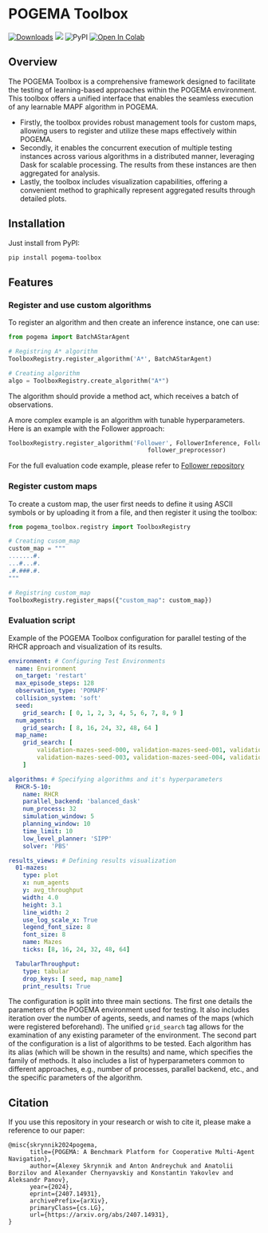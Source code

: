 # POGEMA Toolbox

[![Downloads](https://static.pepy.tech/badge/pogema-toolbox)](https://pepy.tech/project/pogema-toolbox)
[<img src="https://img.shields.io/badge/license-Apache_2.0-blue">](https://github.com/tinkoff-ai/CORL/blob/main/LICENSE)
![PyPI](https://img.shields.io/pypi/v/pogema-toolbox?color=blue)
[![Open In Colab](https://colab.research.google.com/assets/colab-badge.svg)](https://colab.research.google.com/drive/1XcLr-EmcgctKta3H1-zac_mnPqmG4Xxj?usp=sharing)

## Overview 

The POGEMA Toolbox is a comprehensive framework designed to facilitate the testing of learning-based approaches within the POGEMA environment. This toolbox offers a unified interface that enables the seamless execution of any learnable MAPF algorithm in POGEMA. 

- Firstly, the toolbox provides robust management tools for custom maps, allowing users to register and utilize these maps effectively within POGEMA. 
- Secondly, it enables the concurrent execution of multiple testing instances across various algorithms in a distributed manner, leveraging Dask for scalable processing. The results from these instances are then aggregated for analysis. 
- Lastly, the toolbox includes visualization capabilities, offering a convenient method to graphically represent aggregated results through detailed plots.

## Installation

Just install from PyPI:

```bash
pip install pogema-toolbox
```

## Features

### Register and use custom algorithms

To register an algorithm and then create an inference instance, one can use:

```python
from pogema import BatchAStarAgent

# Registring A* algorithm
ToolboxRegistry.register_algorithm('A*', BatchAStarAgent)

# Creating algorithm
algo = ToolboxRegistry.create_algorithm("A*")
```

The algorithm should provide a method act, which receives a batch of observations.

A more complex example is an algorithm with tunable hyperparameters. Here is an example with the Follower approach:
```python
ToolboxRegistry.register_algorithm('Follower', FollowerInference, FollowerInferenceConfig,
                                       follower_preprocessor)
```
For the full evaluation code example, please refer to [Follower repository](https://github.com/AIRI-Institute/learn-to-follow/blob/main/eval.py)

### Register custom maps

To create a custom map, the user first needs to define it using ASCII symbols or by uploading it from a file, and then register it using the toolbox:

```python
from pogema_toolbox.registry import ToolboxRegistry

# Creating cusom_map
custom_map = """
.......#.
...#...#.
.#.###.#.
"""

# Registring custom_map
ToolboxRegistry.register_maps({"custom_map": custom_map})
```

### Evaluation script

Example of the POGEMA Toolbox configuration for parallel testing of the RHCR approach and visualization of its results.

```yaml
environment: # Configuring Test Environments
  name: Environment
  on_target: 'restart'
  max_episode_steps: 128
  observation_type: 'POMAPF'
  collision_system: 'soft'
  seed: 
    grid_search: [ 0, 1, 2, 3, 4, 5, 6, 7, 8, 9 ]
  num_agents:
    grid_search: [ 8, 16, 24, 32, 48, 64 ]
  map_name:
    grid_search: [
        validation-mazes-seed-000, validation-mazes-seed-001, validation-mazes-seed-002, 
        validation-mazes-seed-003, validation-mazes-seed-004, validation-mazes-seed-005, 
    ]

algorithms: # Specifying algorithms and it's hyperparameters
  RHCR-5-10:
    name: RHCR
    parallel_backend: 'balanced_dask'
    num_process: 32
    simulation_window: 5
    planning_window: 10
    time_limit: 10
    low_level_planner: 'SIPP'
    solver: 'PBS'

results_views: # Defining results visualization 
  01-mazes:
    type: plot
    x: num_agents
    y: avg_throughput
    width: 4.0
    height: 3.1
    line_width: 2
    use_log_scale_x: True
    legend_font_size: 8
    font_size: 8
    name: Mazes
    ticks: [8, 16, 24, 32, 48, 64]

  TabularThroughput:
    type: tabular
    drop_keys: [ seed, map_name]
    print_results: True
```

The configuration is split into three main sections. The first one details the parameters of the POGEMA environment used for testing. It also includes iteration over the number of agents, seeds, and names of the maps (which were registered beforehand). The unified `grid_search` tag allows for the examination of any existing parameter of the environment. The second part of the configuration is a list of algorithms to be tested. Each algorithm has its alias (which will be shown in the results) and name, which specifies the family of methods. It also includes a list of hyperparameters common to different approaches, e.g., number of processes, parallel backend, etc., and the specific parameters of the algorithm.


## Citation
If you use this repository in your research or wish to cite it, please make a reference to our paper: 
```
@misc{skrynnik2024pogema,
      title={POGEMA: A Benchmark Platform for Cooperative Multi-Agent Navigation}, 
      author={Alexey Skrynnik and Anton Andreychuk and Anatolii Borzilov and Alexander Chernyavskiy and Konstantin Yakovlev and Aleksandr Panov},
      year={2024},
      eprint={2407.14931},
      archivePrefix={arXiv},
      primaryClass={cs.LG},
      url={https://arxiv.org/abs/2407.14931}, 
}
```

